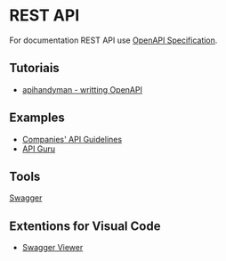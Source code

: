 # REST API

For documentation REST API use [OpenAPI Specification](https://github.com/OAI/OpenAPI-Specification).

## Tutoriais

* [apihandyman - writting OpenAPI](https://apihandyman.io/writing-openapi-swagger-specification-tutorial-part-1-introduction/)

## Examples

* [Companies' API Guidelines](http://apistylebook.com/design/guidelines/)
* [API Guru](https://apis.guru/browse-apis/)

## Tools

[Swagger](https://swagger.io/)

## Extentions for Visual Code

* [Swagger Viewer
  ](https://marketplace.visualstudio.com/items?itemName=Arjun.swagger-viewer)
